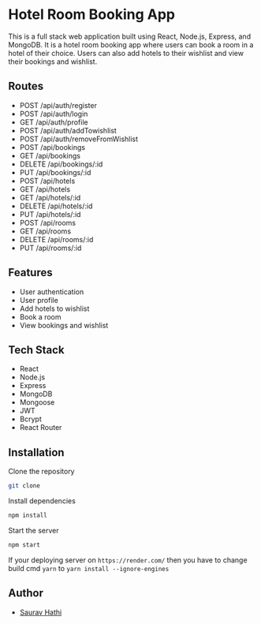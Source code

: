 # Hotel Room Booking App

This is a full stack web application built using React, Node.js, Express, and MongoDB. It is a hotel room booking app where users can book a room in a hotel of their choice. Users can also add hotels to their wishlist and view their bookings and wishlist.

## Routes

- POST /api/auth/register
- POST /api/auth/login
- GET /api/auth/profile
- POST /api/auth/addTowishlist
- POST /api/auth/removeFromWishlist
- POST /api/bookings
- GET /api/bookings
- DELETE /api/bookings/:id
- PUT /api/bookings/:id
- POST /api/hotels
- GET /api/hotels
- GET /api/hotels/:id
- DELETE /api/hotels/:id
- PUT /api/hotels/:id
- POST /api/rooms
- GET /api/rooms
- DELETE /api/rooms/:id
- PUT /api/rooms/:id

## Features

- User authentication
- User profile
- Add hotels to wishlist
- Book a room
- View bookings and wishlist

## Tech Stack

- React
- Node.js
- Express
- MongoDB
- Mongoose
- JWT
- Bcrypt
- React Router

## Installation

Clone the repository

```bash
git clone
```

Install dependencies

```bash
npm install
```

Start the server

```bash
npm start
```

If your deploying server on `https://render.com/` then you have to change build cmd `yarn` to `yarn install --ignore-engines`

## Author

- [Saurav Hathi](https://github.com/sauravhathi)
